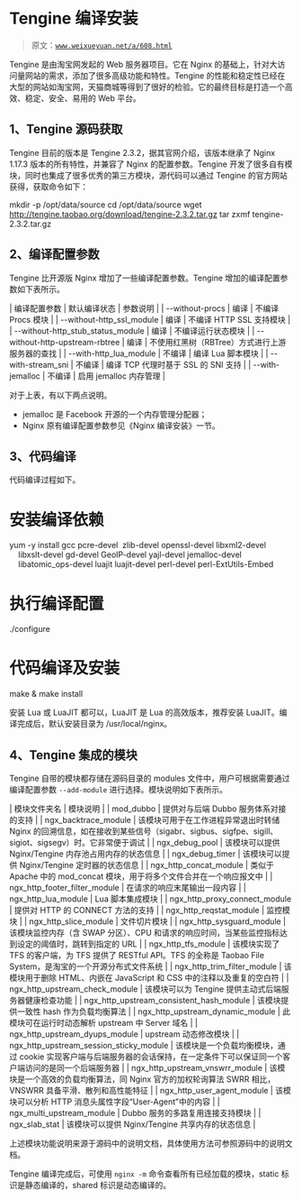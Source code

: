 # Tengine 编译安装

> 原文：[`www.weixueyuan.net/a/608.html`](http://www.weixueyuan.net/a/608.html)

Tengine 是由淘宝网发起的 Web 服务器项目。它在 Nginx 的基础上，针对大访问量网站的需求，添加了很多高级功能和特性。Tengine 的性能和稳定性已经在大型的网站如淘宝网，天猫商城等得到了很好的检验。它的最终目标是打造一个高效、稳定、安全、易用的 Web 平台。

## 1、Tengine 源码获取

Tengine 目前的版本是 Tengine 2.3.2，据其官网介绍，该版本继承了 Nginx 1.17.3 版本的所有特性，并兼容了 Nginx 的配置参数。Tengine 开发了很多自有模块，同时也集成了很多优秀的第三方模块，源代码可以通过 Tengine 的官方网站获得，获取命令如下：

mkdir -p /opt/data/source
cd /opt/data/source
wget http://tengine.taobao.org/download/tengine-2.3.2.tar.gz
tar zxmf tengine-2.3.2.tar.gz

## 2、编译配置参数

Tengine 比开源版 Nginx 增加了一些编译配置参数。Tengine 增加的编译配置参数如下表所示。

| 编译配置参数 | 默认编译状态 | 参数说明 |
| --without-procs | 编译 | 不编译 Procs 模块 |
| --without-http_ssl_module | 编译 | 不编译 HTTP SSL 支持模块 |
| --without-http_stub_status_module | 编译 | 不编译运行状态模块 |
| --without-http-upstream-rbtree | 编译 | 不使用红黑树（RBTree）方式进行上游服务器的查找 |
| --with-http_lua_module | 不编译 | 编译 Lua 脚本模块 |
| --with-stream_sni | 不编译 | 编译 TCP 代理时基于 SSL 的 SNI 支持 |
| --with-jemalloc | 不编译 | 启用 jemalloc 内存管理 |

对于上表，有以下两点说明。

*   jemalloc 是 Facebook 开源的一个内存管理分配器；
*   Nginx 原有编译配置参数参见《Nginx 编译安装》一节。

## 3、代码编译

代码编译过程如下。

# 安装编译依赖
yum -y install gcc pcre-devel  zlib-devel openssl-devel libxml2-devel \
    libxslt-devel gd-devel GeoIP-devel yajl-devel jemalloc-devel \
    libatomic_ops-devel luajit luajit-devel perl-devel perl-ExtUtils-Embed

# 执行编译配置
./configure

# 代码编译及安装
make & make install

安装 Lua 或 LuaJIT 都可以，LuaJIT 是 Lua 的高效版本，推荐安装 LuaJIT。编译完成后，默认安装目录为 /usr/local/nginx。

## 4、Tengine 集成的模块

Tengine 自带的模块都存储在源码目录的 modules 文件中，用户可根据需要通过编译配置参数 `--add-module` 进行选择。模块说明如下表所示。

| 模块文件夹名 | 模块说明 |
| mod_dubbo | 提供对与后端 Dubbo 服务体系对接的支持 |
| ngx_backtrace_module | 该模块可用于在工作进程异常退出时转储 Nginx 的回溯信息，如在接收到某些信号（sigabr、sigbus、sigfpe、sigill、sigiot、sigsegv）时。它非常便于调试 |
| ngx_debug_pool | 该模块可以提供 Nginx/Tengine 内存池占用内存的状态信息 |
| ngx_debug_timer | 该模块可以提供 Nginx/Tengine 定时器的状态信息 |
| ngx_http_concat_module | 类似于 Apache 中的 mod_concat 模块，用于将多个文件合并在一个响应报文中 |
| ngx_http_footer_filter_module | 在请求的响应末尾输出一段内容 |
| ngx_http_lua_module | Lua 脚本集成模块 |
| ngx_http_proxy_connect_module | 提供对 HTTP 的 CONNECT 方法的支持 |
| ngx_http_reqstat_module | 监控模块 |
| ngx_http_slice_module | 文件切片模块 |
| ngx_http_sysguard_module | 该模块监控内存（含 SWAP 分区）、CPU 和请求的响应时间，当某些监控指标达到设定的阈值时，跳转到指定的 URL |
| ngx_http_tfs_module | 该模块实现了 TFS 的客户端，为 TFS 提供了 RESTful API。TFS 的全称是 Taobao File System，是淘宝的一个开源分布式文件系统 |
| ngx_http_trim_filter_module | 该模块用于删除 HTML、内嵌在 JavaScript 和 CSS 中的注释以及重复的空白符 |
| ngx_http_upstream_check_module | 该模块可以为 Tengine 提供主动式后端服务器健康检查功能 |
| ngx_http_upstream_consistent_hash_module | 该模块提供一致性 hash 作为负载均衡算法 |
| ngx_http_upstream_dynamic_module | 此模块可在运行时动态解析 upstream 中 Server 域名 |
| ngx_http_upstream_dyups_module | upstream 动态修改模块 |
| ngx_http_upstream_session_sticky_module | 该模块是一个负载均衡模块，通过 cookie 实现客户端与后端服务器的会话保持，在一定条件下可以保证同一个客户端访问的是同一个后端服务器 |
| ngx_http_upstream_vnswrr_module | 该模块是一个高效的负载均衡算法，同 Nginx 官方的加权轮询算法 SWRR 相比，VNSWRR 具备平滑、散列和高性能特征 |
| ngx_http_user_agent_module | 该模块可以分析 HTTP 消息头属性字段“User-Agent”中的内容 |
| ngx_multi_upstream_module | Dubbo 服务的多路复用连接支持模块 |
| ngx_slab_stat | 该模块可以提供 Nginx/Tengine 共享内存的状态信息 |

上述模块功能说明来源于源码中的说明文档，具体使用方法可参照源码中的说明文档。

Tengine 编译完成后，可使用 `nginx -m` 命令查看所有已经加载的模块，static 标识是静态编译的，shared 标识是动态编译的。